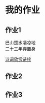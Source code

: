 # 我的作业
## 作业1
巴山楚水凄凉地  
二十三年弃置身

[诗词欣赏链接](https://so.gushiwen.cn/mingju/juv_f980468e49f9.aspx"你好")
## 作业2
## 作业3
